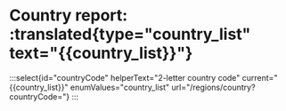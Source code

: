 # Country report: :translated{type="country_list" text="{{country_list}}"}

:::select{id="countryCode" helperText="2-letter country code" current="{{country_list}}" enumValues="country_list" url="/regions/country?countryCode="}
:::
